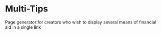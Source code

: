 # Multi-Tips
Page generator for creators who wish to display several means of financial aid in a single link
